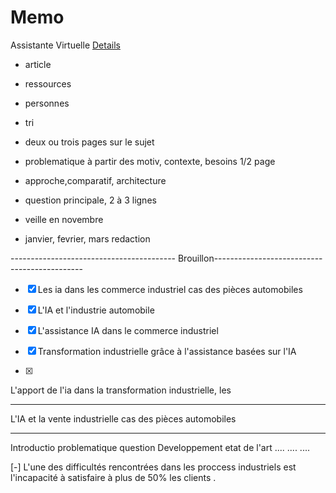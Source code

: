 # Memo
Assistante Virtuelle
<a href="https://chatgpt.com/share/66f115f3-cc94-8004-aa25-7f46fb2def80">Details</a> 

* article
* ressources
* personnes
* tri

* deux ou trois pages sur le sujet
* problematique à partir des motiv, contexte, besoins 1/2 page
* approche,comparatif, architecture
* question principale, 2 à 3 lignes

* veille en novembre
* janvier, fevrier, mars redaction

  
----------------------------------------- Brouillon---------------------------------------------

 
- [x] Les ia dans les commerce industriel cas des pièces automobiles

- [x] L'IA et l'industrie automobile

- [x] L'assistance IA dans le commerce industriel

- [x] Transformation industrielle grâce à l'assistance basées sur l'IA
      
- [x] 

L'apport de l'ia dans la transformation industrielle, les

__________________________________________________________
L'IA et la vente industrielle cas des pièces automobiles
__________________________________________________________

Introductio
  problematique
  question
Developpement 
  etat de l'art
  ....
  ....
  ....



[-] L'une des difficultés rencontrées dans les proccess industriels est l'incapacité à satisfaire à plus de 50% les clients .
